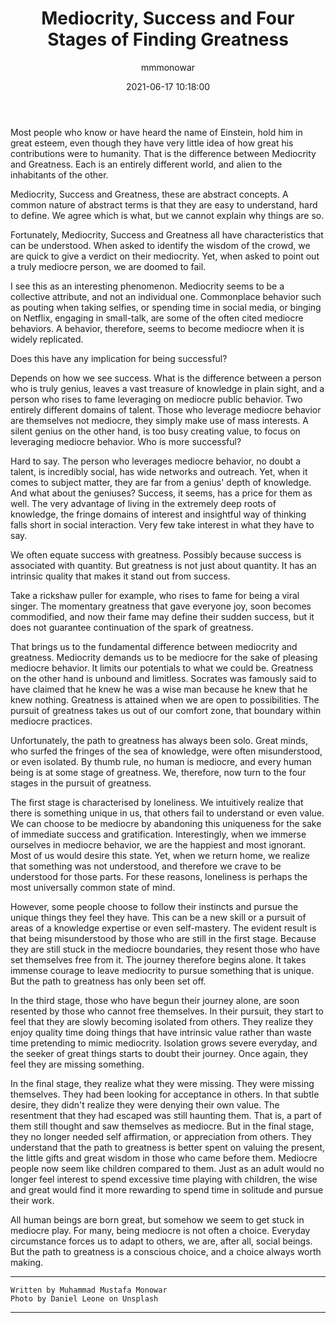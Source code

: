 ﻿---
layout: post
current: post
cover: assets/images/daniel-leone-g30P1zcOzXo-unsplash.jpg
navigation: True
title: Mediocrity, Success and Four Stages of Finding Greatness
date: 2021-06-17 10:18:00
tags: Tenet
class: post-template
subclass: 'post'
author: mmmonowar
---

Most people who know or have heard the name of Einstein, hold him in great esteem, even though they have very little idea of how great his contributions were to humanity. That is the difference between Mediocrity and Greatness. Each is an entirely different world, and alien to the inhabitants of the other.    


Mediocrity, Success and Greatness, these are abstract concepts. A common nature of abstract terms is that they are easy to understand, hard to define. We agree which is what, but we cannot explain why things are so.


Fortunately, Mediocrity, Success and Greatness all have characteristics that can be understood. When asked to identify the wisdom of the crowd, we are quick to give a verdict on their mediocrity. Yet, when asked to point out a truly mediocre person, we are doomed to fail.


I see this as an interesting phenomenon. Mediocrity seems to be a collective attribute, and not an individual one. Commonplace behavior such as pouting when taking selfies, or spending time in social media, or binging on Netflix, engaging in small-talk, are some of the often cited mediocre behaviors. A behavior, therefore, seems to become mediocre when it is widely replicated.


Does this have any implication for being successful? 

Depends on how we see success. What is the difference between a person who is truly genius, leaves a vast treasure of knowledge in plain sight, and a person who rises to fame leveraging on mediocre public behavior. Two entirely different domains of talent. Those who leverage mediocre behavior are themselves not mediocre, they simply make use of mass interests. A silent genius on the other hand, is too busy creating value, to focus on leveraging mediocre behavior. Who is more successful?

Hard to say. The person who leverages mediocre behavior, no doubt a talent, is incredibly social, has wide networks and outreach. Yet, when it comes to subject matter, they are far from a genius' depth of knowledge. And what about the geniuses? Success, it seems, has a price for them as well. The very advantage of living in the extremely deep roots of knowledge, the fringe domains of interest and insightful way of thinking falls short in social interaction. Very few take interest in what they have to say.
    
We often equate success with greatness. Possibly because success is associated with quantity. But greatness is not just about quantity. It has an intrinsic quality that makes it stand out from success.    

Take a rickshaw puller for example, who rises to fame for being a viral singer. The momentary greatness that gave everyone joy, soon becomes commodified, and now their fame may define their sudden success, but it does not guarantee continuation of the spark of greatness.
    
That brings us to the fundamental difference between mediocrity and greatness. Mediocrity demands us to be mediocre for the sake of pleasing mediocre behavior. It limits our potentials to what we could be. Greatness on the other hand is unbound and limitless. Socrates was famously said to have claimed that he knew he was a wise man because he knew that he knew nothing. Greatness is attained when we are open to possibilities. The pursuit of greatness takes us out of our comfort zone, that boundary within mediocre practices.  

Unfortunately, the path to greatness has always been solo. Great minds, who surfed the fringes of the sea of knowledge, were often misunderstood, or even isolated. By thumb rule, no human is mediocre, and every human being is at some stage of greatness. We, therefore, now turn to the four stages in the pursuit of greatness.
    
The first stage is characterised by loneliness. We intuitively realize that there is something unique in us, that others fail to understand or even value. We can choose to be mediocre by abandoning this uniqueness for the sake of immediate success and gratification. Interestingly, when we immerse ourselves in mediocre behavior, we are the happiest and most ignorant. Most of us would desire this state. Yet, when we return home, we realize that something was not understood, and therefore we crave to be understood for those parts. For these reasons, loneliness is perhaps the most universally common state of mind.

However, some people choose to follow their instincts and pursue the unique things they feel they have. This can be a new skill or a pursuit of areas of a knowledge expertise or even self-mastery. The evident result is that being misunderstood by those who are still in the first stage. Because they are still stuck in the mediocre boundaries, they resent those who have set themselves free from it. The journey therefore begins alone. It takes immense courage to leave mediocrity to pursue something that is unique. But the path to greatness has only been set off.  

In the third stage, those who have begun their journey alone, are soon resented by those who cannot free themselves. In their pursuit, they start to feel that they are slowly becoming isolated from others. They realize they enjoy quality time doing things that have intrinsic value rather than waste time pretending to mimic mediocrity. Isolation grows severe everyday, and the seeker of great things starts to doubt their journey. Once again, they feel they are missing something.

In the final stage, they realize what they were missing. They were missing themselves. They had been looking for acceptance in others. In that subtle desire, they didn't realize they were denying their own value. The resentment that they had escaped was still haunting them. That is, a part of them still thought and saw themselves as mediocre. But in the final stage, they no longer needed self affirmation, or appreciation from others. They understand that the path to greatness is better spent on valuing the present, the little gifts and great wisdom in those who came before them. Mediocre people now seem like children compared to them. Just as an adult would no longer feel interest to spend excessive time playing with children, the wise and great would find it more rewarding to spend time in solitude and pursue their work.
    
All human beings are born great, but somehow we seem to get stuck in mediocre play. For many, being mediocre is not often a choice. Everyday circumstance forces us to adapt to others, we are, after all, social beings. But the path to greatness is a conscious choice, and a choice always worth making.



--- 

    Written by Muhammad Mustafa Monowar
    Photo by Daniel Leone on Unsplash

---